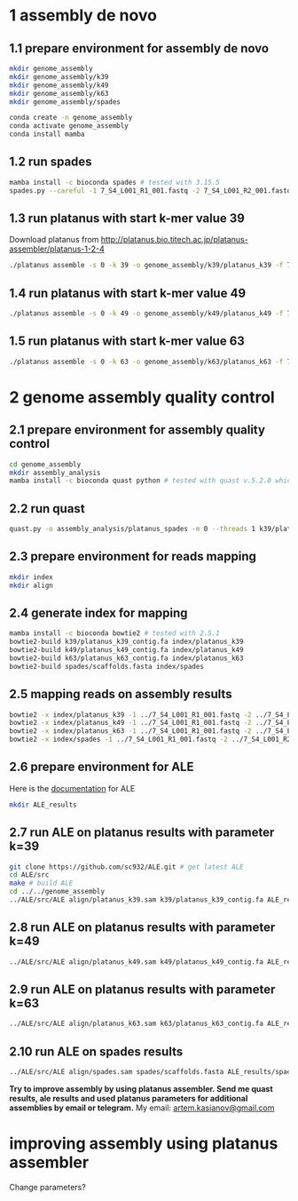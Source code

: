 # 1 assembly de novo
## 1.1 prepare environment for assembly de novo
```bash
mkdir genome_assembly
mkdir genome_assembly/k39
mkdir genome_assembly/k49
mkdir genome_assembly/k63
mkdir genome_assembly/spades

conda create -n genome_assembly
conda activate genome_assembly
conda install mamba
```
## 1.2 run spades
```bash
mamba install -c bioconda spades # tested with 3.15.5
spades.py --careful -1 7_S4_L001_R1_001.fastq -2 7_S4_L001_R2_001.fastq -o genome_assembly/spades
```
## 1.3 run platanus with start k-mer value 39
Download platanus from http://platanus.bio.titech.ac.jp/platanus-assembler/platanus-1-2-4
```bash
./platanus assemble -s 0 -k 39 -o genome_assembly/k39/platanus_k39 -f 7_S4_L001_R1_001.fastq 7_S4_L001_R2_001.fastq
```
## 1.4 run platanus with start k-mer value 49
```bash
./platanus assemble -s 0 -k 49 -o genome_assembly/k49/platanus_k49 -f 7_S4_L001_R1_001.fastq 7_S4_L001_R2_001.fastq
```
## 1.5 run platanus with start k-mer value 63
```bash
./platanus assemble -s 0 -k 63 -o genome_assembly/k63/platanus_k63 -f 7_S4_L001_R1_001.fastq 7_S4_L001_R2_001.fastq
```
# 2 genome assembly quality control
## 2.1 prepare environment for assembly quality control
```bash
cd genome_assembly
mkdir assembly_analysis
mamba install -c bioconda quast python # tested with quast v.5.2.0 which needed python v.3.10.* - tested with v.3.10.11
```
## 2.2 run quast
```bash
quast.py -o assembly_analysis/platanus_spades -m 0 --threads 1 k39/platanus_k39_contig.fa k49/platanus_k49_contig.fa k63/platanus_k63_contig.fa spades/scaffolds.fasta
```
## 2.3 prepare environment for reads mapping
```bash
mkdir index
mkdir align
```
## 2.4 generate index for mapping
```bash
mamba install -c bioconda bowtie2 # tested with 2.5.1
bowtie2-build k39/platanus_k39_contig.fa index/platanus_k39
bowtie2-build k49/platanus_k49_contig.fa index/platanus_k49
bowtie2-build k63/platanus_k63_contig.fa index/platanus_k63
bowtie2-build spades/scaffolds.fasta index/spades
```
## 2.5 mapping reads on assembly results
```bash
bowtie2 -x index/platanus_k39 -1 ../7_S4_L001_R1_001.fastq -2 ../7_S4_L001_R2_001.fastq -S align/platanus_k39.sam #88.02% overall alignment rate
bowtie2 -x index/platanus_k49 -1 ../7_S4_L001_R1_001.fastq -2 ../7_S4_L001_R2_001.fastq -S align/platanus_k49.sam #89.38% overall alignment rate
bowtie2 -x index/platanus_k63 -1 ../7_S4_L001_R1_001.fastq -2 ../7_S4_L001_R2_001.fastq -S align/platanus_k63.sam #88.60% overall alignment rate
bowtie2 -x index/spades -1 ../7_S4_L001_R1_001.fastq -2 ../7_S4_L001_R2_001.fastq -S align/spades.sam #90.81% overall alignment rate
```
## 2.6 prepare environment for ALE  
Here is the [documentation](https://portal.nersc.gov/dna/RD/Adv-Seq/ALE-doc/) for ALE
```bash
mkdir ALE_results
```
## 2.7 run ALE on platanus results with parameter k=39
```bash
git clone https://github.com/sc932/ALE.git # get latest ALE 
cd ALE/src
make # build ALE
cd ../../genome_assembly
../ALE/src/ALE align/platanus_k39.sam k39/platanus_k39_contig.fa ALE_results/platanus_k39.ale #Total ALE Score: -2308412.023487
```
## 2.8 run ALE on platanus results with parameter k=49
```bash
../ALE/src/ALE align/platanus_k49.sam k49/platanus_k49_contig.fa ALE_results/platanus_k49.ale #Total ALE Score: -2047680.789728
```
## 2.9 run ALE on platanus results with parameter k=63
```bash
../ALE/src/ALE align/platanus_k63.sam k63/platanus_k63_contig.fa ALE_results/platanus_k63.ale #Total ALE Score: -2104810.141290
```
## 2.10 run ALE on spades results
```bash
../ALE/src/ALE align/spades.sam spades/scaffolds.fasta ALE_results/spades.ale #Total ALE Score: -2301561.952032
```
**Try to improve assembly by using platanus assembler. Send me quast results, ale results and used platanus parameters for additional assemblies by email or telegram.**
My email: artem.kasianov@gmail.com
# improving assembly using platanus assembler
Change parameters?
